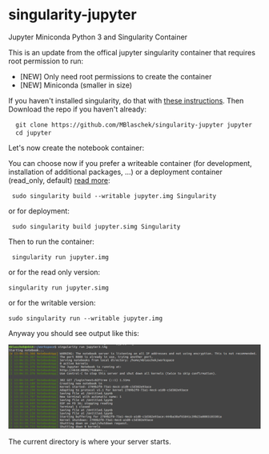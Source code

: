 # singularity-jupyter
Jupyter Miniconda Python 3 and Singularity Container

This is an update from [](https://github.com/singularityhub/jupyter) the offical jupyter singularity container that requires root permission to run:
* [NEW] Only need root permissions to create the container
* [NEW] Miniconda (smaller in size)

If you haven't installed singularity, do that with [these instructions](http://singularity.lbl.gov/install-linux). Then Download the repo if you haven't already:

      git clone https://github.com/MBlaschek/singularity-jupyter jupyter
      cd jupyter

Let's now create the notebook container:

You can choose now if you prefer a writeable container (for development, installation of additional packages, ...) or a deployment container (read_only, default) [read more](http://singularity.lbl.gov/docs-build-container):

     sudo singularity build --writable jupyter.img Singularity
     
or for deployment:

     sudo singularity build jupyter.simg Singularity

Then to run the container:

     singularity run jupyter.img
     
or for the read only version:

    singularity run jupyter.simg
    
or for the writable version:

    sudo singularity run --writable jupyter.img
    
Anyway you should see output like this:

![jupyter.png](jupyter.png)

The current directory is where your server starts.
